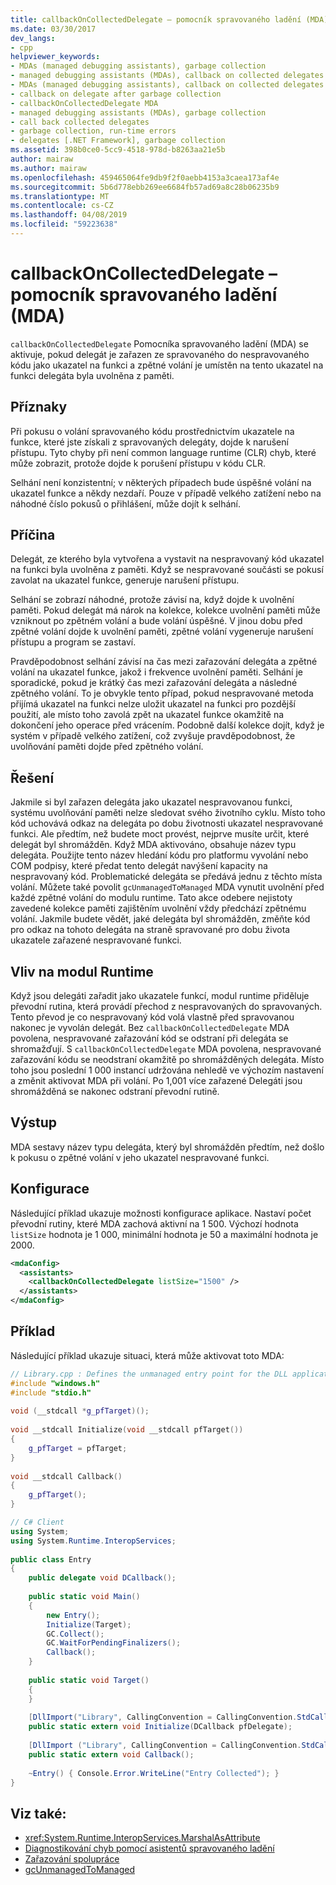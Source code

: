 ```yaml
---
title: callbackOnCollectedDelegate – pomocník spravovaného ladění (MDA)
ms.date: 03/30/2017
dev_langs:
- cpp
helpviewer_keywords:
- MDAs (managed debugging assistants), garbage collection
- managed debugging assistants (MDAs), callback on collected delegates
- MDAs (managed debugging assistants), callback on collected delegates
- callback on delegate after garbage collection
- callbackOnCollectedDelegate MDA
- managed debugging assistants (MDAs), garbage collection
- call back collected delegates
- garbage collection, run-time errors
- delegates [.NET Framework], garbage collection
ms.assetid: 398b0ce0-5cc9-4518-978d-b8263aa21e5b
author: mairaw
ms.author: mairaw
ms.openlocfilehash: 459465064fe9db9f2f0aebb4153a3caea173af4e
ms.sourcegitcommit: 5b6d778ebb269ee6684fb57ad69a8c28b06235b9
ms.translationtype: MT
ms.contentlocale: cs-CZ
ms.lasthandoff: 04/08/2019
ms.locfileid: "59223638"
---
```

# <a name="callbackoncollecteddelegate-mda"></a>callbackOnCollectedDelegate – pomocník spravovaného ladění (MDA)
`callbackOnCollectedDelegate` Pomocníka spravovaného ladění (MDA) se aktivuje, pokud delegát je zařazen ze spravovaného do nespravovaného kódu jako ukazatel na funkci a zpětné volání je umístěn na tento ukazatel na funkci delegáta byla uvolněna z paměti.  
  
## <a name="symptoms"></a>Příznaky  
 Při pokusu o volání spravovaného kódu prostřednictvím ukazatele na funkce, které jste získali z spravovaných delegáty, dojde k narušení přístupu. Tyto chyby při není common language runtime (CLR) chyb, které může zobrazit, protože dojde k porušení přístupu v kódu CLR.  
  
 Selhání není konzistentní; v některých případech bude úspěšné volání na ukazatel funkce a někdy nezdaří. Pouze v případě velkého zatížení nebo na náhodné číslo pokusů o přihlášení, může dojít k selhání.  
  
## <a name="cause"></a>Příčina  
 Delegát, ze kterého byla vytvořena a vystavit na nespravovaný kód ukazatel na funkci byla uvolněna z paměti. Když se nespravované součásti se pokusí zavolat na ukazatel funkce, generuje narušení přístupu.  
  
 Selhání se zobrazí náhodné, protože závisí na, když dojde k uvolnění paměti. Pokud delegát má nárok na kolekce, kolekce uvolnění paměti může vzniknout po zpětném volání a bude volání úspěšné. V jinou dobu před zpětné volání dojde k uvolnění paměti, zpětné volání vygeneruje narušení přístupu a program se zastaví.  
  
 Pravděpodobnost selhání závisí na čas mezi zařazování delegáta a zpětné volání na ukazatel funkce, jakož i frekvence uvolnění paměti. Selhání je sporadické, pokud je krátký čas mezi zařazování delegáta a následné zpětného volání. To je obvykle tento případ, pokud nespravované metoda přijímá ukazatel na funkci nelze uložit ukazatel na funkci pro pozdější použití, ale místo toho zavolá zpět na ukazatel funkce okamžitě na dokončení jeho operace před vrácením. Podobně další kolekce dojít, když je systém v případě velkého zatížení, což zvyšuje pravděpodobnost, že uvolňování paměti dojde před zpětného volání.  
  
## <a name="resolution"></a>Řešení  
 Jakmile si byl zařazen delegáta jako ukazatel nespravovanou funkci, systému uvolňování paměti nelze sledovat svého životního cyklu. Místo toho kód uchovává odkaz na delegáta po dobu životnosti ukazatel nespravované funkci. Ale předtím, než budete moct provést, nejprve musíte určit, které delegát byl shromážděn. Když MDA aktivováno, obsahuje název typu delegáta. Použijte tento název hledání kódu pro platformu vyvolání nebo COM podpisy, které předat tento delegát navýšení kapacity na nespravovaný kód. Problematické delegáta se předává jednu z těchto místa volání. Můžete také povolit `gcUnmanagedToManaged` MDA vynutit uvolnění před každé zpětné volání do modulu runtime. Tato akce odebere nejistoty zavedené kolekce paměti zajištěním uvolnění vždy předchází zpětnému volání. Jakmile budete vědět, jaké delegáta byl shromážděn, změňte kód pro odkaz na tohoto delegáta na straně spravované pro dobu života ukazatele zařazené nespravované funkci.  
  
## <a name="effect-on-the-runtime"></a>Vliv na modul Runtime  
 Když jsou delegáti zařadit jako ukazatele funkcí, modul runtime přiděluje převodní rutina, která provádí přechod z nespravovaných do spravovaných. Tento převod je co nespravovaný kód volá vlastně před spravovanou nakonec je vyvolán delegát. Bez `callbackOnCollectedDelegate` MDA povolena, nespravované zařazování kód se odstraní při delegáta se shromažďují. S `callbackOnCollectedDelegate` MDA povolena, nespravované zařazování kódu se neodstraní okamžitě po shromážděných delegáta. Místo toho jsou poslední 1 000 instancí udržována nehledě ve výchozím nastavení a změnit aktivovat MDA při volání. Po 1,001 více zařazené Delegáti jsou shromážděná se nakonec odstraní převodní rutině.  
  
## <a name="output"></a>Výstup  
 MDA sestavy název typu delegáta, který byl shromážděn předtím, než došlo k pokusu o zpětné volání v jeho ukazatel nespravované funkci.  
  
## <a name="configuration"></a>Konfigurace  
 Následující příklad ukazuje možnosti konfigurace aplikace. Nastaví počet převodní rutiny, které MDA zachová aktivní na 1 500. Výchozí hodnota `listSize` hodnota je 1 000, minimální hodnota je 50 a maximální hodnota je 2000.  
  
```xml  
<mdaConfig>  
  <assistants>  
    <callbackOnCollectedDelegate listSize="1500" />  
  </assistants>  
</mdaConfig>  
```  
  
## <a name="example"></a>Příklad  
 Následující příklad ukazuje situaci, která může aktivovat toto MDA:  
  
```cpp
// Library.cpp : Defines the unmanaged entry point for the DLL application.  
#include "windows.h"  
#include "stdio.h"  
  
void (__stdcall *g_pfTarget)();  
  
void __stdcall Initialize(void __stdcall pfTarget())  
{  
    g_pfTarget = pfTarget;  
}  
  
void __stdcall Callback()  
{  
    g_pfTarget();  
}
```

```csharp
// C# Client  
using System;  
using System.Runtime.InteropServices;  
  
public class Entry  
{  
    public delegate void DCallback();  
  
    public static void Main()  
    {  
        new Entry();  
        Initialize(Target);  
        GC.Collect();  
        GC.WaitForPendingFinalizers();  
        Callback();  
    }  
  
    public static void Target()  
    {          
    }  
  
    [DllImport("Library", CallingConvention = CallingConvention.StdCall)]  
    public static extern void Initialize(DCallback pfDelegate);  
  
    [DllImport ("Library", CallingConvention = CallingConvention.StdCall)]  
    public static extern void Callback();  
  
    ~Entry() { Console.Error.WriteLine("Entry Collected"); }  
}  
```  
  
## <a name="see-also"></a>Viz také:

- <xref:System.Runtime.InteropServices.MarshalAsAttribute>
- [Diagnostikování chyb pomocí asistentů spravovaného ladění](../../../docs/framework/debug-trace-profile/diagnosing-errors-with-managed-debugging-assistants.md)
- [Zařazování spolupráce](../../../docs/framework/interop/interop-marshaling.md)
- [gcUnmanagedToManaged](../../../docs/framework/debug-trace-profile/gcunmanagedtomanaged-mda.md)
